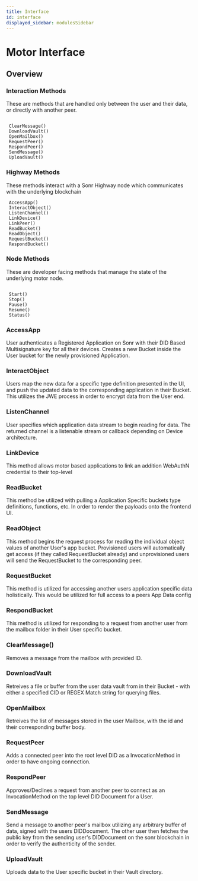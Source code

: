 ```yaml
---
title: Interface
id: interface
displayed_sidebar: modulesSidebar
---
```


# Motor Interface
## Overview

### Interaction Methods
These are methods that are handled only between the user and their data, or directly with another peer.
```Text

 ClearMessage()
 DownloadVault()
 OpenMailbox()
 RequestPeer()
 RespondPeer()
 SendMessage()
 UploadVault()
```


### Highway Methods
These methods interact with a Sonr Highway node which communicates with the underlying blockchain
```Text
 AccessApp()
 InteractObject()
 ListenChannel()
 LinkDevice()
 LinkPeer()
 ReadBucket()
 ReadObject()
 RequestBucket()
 RespondBucket()
```


### Node Methods
These are developer facing methods that manage the state of the underlying motor node.
```Text

 Start()
 Stop()
 Pause()
 Resume()
 Status()
```

### AccessApp
User authenticates a Registered Application on Sonr with their DID Based Multisignature key for all their devices. Creates a new Bucket inside the User bucket for the newly provisioned Application.

### InteractObject
Users map the new data for a specific type definition presented in the UI, and push the updated data to the corresponding application in their Bucket. This utilizes the JWE process in order to encrypt data from the User end.


### ListenChannel
User specifies which application data stream to begin reading for data. The returned channel is a listenable stream or callback depending on Device architecture.


### LinkDevice
This method allows motor based applications to link an addition WebAuthN credential to their top-level


### ReadBucket
This method be utilized with pulling a Application Specific buckets type definitions, functions, etc. In order to render the payloads onto the frontend UI.


### ReadObject
This method begins the request process for reading the individual object values of another User's app bucket. Provisioned users will automatically get access (if they called RequestBucket already) and unprovisioned users will send the RequestBucket to the corresponding peer.

### RequestBucket
This method is utilized for accessing another users application specific data holistically. This would be utilized for full access to a peers App Data config


### RespondBucket
This method is utilized for responding to a request from another user from the mailbox folder in their User specific bucket.


### ClearMessage()
Removes a message from the mailbox with provided ID.


### DownloadVault
Retreives a file or buffer from the user data vault from in their Bucket - with either a specified CID or REGEX Match string for querying files.


### OpenMailbox
Retreives the list of messages stored in the user Mailbox, with the id and their corresponding buffer body.


### RequestPeer
Adds a connected peer into the root level DID as a InvocationMethod in order to have ongoing connection.


### RespondPeer
Approves/Declines a request from another peer to connect as an InvocationMethod on the top level DID Document for a User.


### SendMessage
Send a message to another peer's mailbox utilizing any arbitrary buffer of data, signed with the users DIDDocument. The other user then fetches the public key from the sending user's DIDDocument on the sonr blockchain in order to verify the authenticity of the sender.

### UploadVault
Uploads data to the User specific bucket in their Vault directory.
